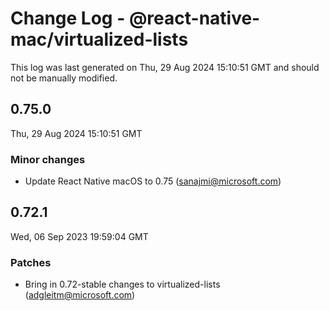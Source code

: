 # Change Log - @react-native-mac/virtualized-lists

This log was last generated on Thu, 29 Aug 2024 15:10:51 GMT and should not be manually modified.

<!-- Start content -->

## 0.75.0

Thu, 29 Aug 2024 15:10:51 GMT

### Minor changes

- Update React Native macOS to 0.75 (sanajmi@microsoft.com)

## 0.72.1

Wed, 06 Sep 2023 19:59:04 GMT

### Patches

- Bring in 0.72-stable changes to virtualized-lists (adgleitm@microsoft.com)
